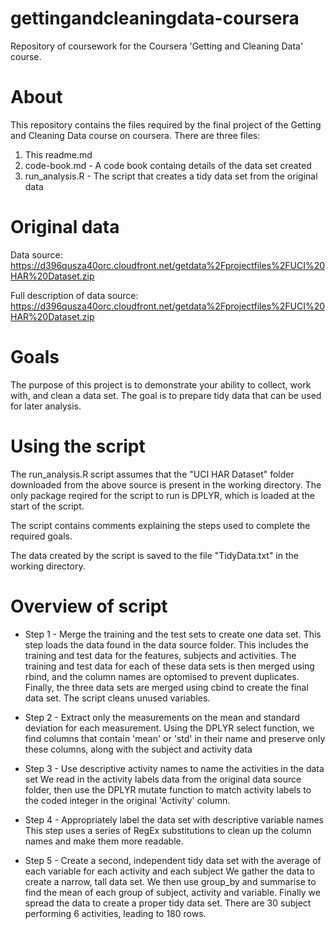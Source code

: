 # gettingandcleaningdata-coursera
Repository of coursework for the Coursera 'Getting and Cleaning Data' course.

# About
This repository contains the files required by the final project of the Getting and Cleaning Data course on coursera. There are three files:

1) This readme.md
2) code-book.md - A code book containg details of the data set created
3) run_analysis.R - The script that creates a tidy data set from the original data

# Original data
Data source:
https://d396qusza40orc.cloudfront.net/getdata%2Fprojectfiles%2FUCI%20HAR%20Dataset.zip

Full description of data source:
https://d396qusza40orc.cloudfront.net/getdata%2Fprojectfiles%2FUCI%20HAR%20Dataset.zip

# Goals
The purpose of this project is to demonstrate your ability to collect, work with, and clean a data set. The goal is to prepare tidy data that can be used for later analysis. 

# Using the script

The run_analysis.R script assumes that the "UCI HAR Dataset" folder downloaded from the above source is present in the working directory. The only package reqired for the script to run is DPLYR, which is loaded at the start of the script.

The script contains comments explaining the steps used to complete the required goals.

The data created by the script is saved to the file "TidyData.txt" in the working directory. 

# Overview of script

* Step 1 - Merge the training and the test sets to create one data set.
This step loads the data found in the data source folder. This includes the training and test data for the features, subjects and activities. The training and test data for each of these data sets is then merged using rbind, and the column names are optomised to prevent duplicates. Finally, the three data sets are merged using cbind to create the final data set. The script cleans unused variables.

* Step 2 - Extract only the measurements on the mean and standard deviation for each measurement.
Using the DPLYR select function, we find columns that contain 'mean' or 'std' in their name and preserve only these columns, along with the subject and activity data

* Step 3 - Use descriptive activity names to name the activities in the data set
We read in the activity labels data from the original data source folder, then use the DPLYR mutate function to match activity labels to the coded integer in the original 'Activity' column.

* Step 4 - Appropriately label the data set with descriptive variable names
This step uses a series of RegEx substitutions to clean up the column names and make them more readable.

* Step 5 - Create a second, independent tidy data set with the average of each variable for each activity and each subject
We gather the data to create a narrow, tall data set. We then use group_by and summarise to find the mean of each group of subject, activity and variable. Finally we spread the data to create a proper tidy data set. There are 30 subject performing 6 activities, leading to 180 rows.
